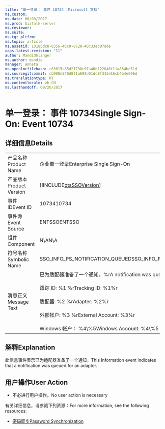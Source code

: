 ```yaml
---
title: "单一登录： 事件 10734 |Microsoft 文档"
ms.custom: 
ms.date: 06/08/2017
ms.prod: biztalk-server
ms.reviewer: 
ms.suite: 
ms.tgt_pltfrm: 
ms.topic: article
ms.assetid: 10185dc8-0356-46c0-8720-40c33ec07ade
caps.latest.revision: "11"
author: MandiOhlinger
ms.author: mandia
manager: anneta
ms.openlocfilehash: c83015c85d2f738c97a46d122046f1fa854bd51d
ms.sourcegitcommit: cb908c540d8f1a692d01dc8f313e16cb4b4e696d
ms.translationtype: MT
ms.contentlocale: zh-CN
ms.lasthandoff: 09/20/2017
---
```

# <a name="single-sign-on-event-10734"></a><span data-ttu-id="6ec2a-102">单一登录： 事件 10734</span><span class="sxs-lookup"><span data-stu-id="6ec2a-102">Single Sign-On: Event 10734</span></span>
## <a name="details"></a><span data-ttu-id="6ec2a-103">详细信息</span><span class="sxs-lookup"><span data-stu-id="6ec2a-103">Details</span></span>  
  
|||  
|-|-|  
|<span data-ttu-id="6ec2a-104">产品名称</span><span class="sxs-lookup"><span data-stu-id="6ec2a-104">Product Name</span></span>|<span data-ttu-id="6ec2a-105">企业单一登录</span><span class="sxs-lookup"><span data-stu-id="6ec2a-105">Enterprise Single Sign-On</span></span>|  
|<span data-ttu-id="6ec2a-106">产品版本</span><span class="sxs-lookup"><span data-stu-id="6ec2a-106">Product Version</span></span>|[!INCLUDE[btsSSOVersion](../includes/btsssoversion-md.md)]|  
|<span data-ttu-id="6ec2a-107">事件 ID</span><span class="sxs-lookup"><span data-stu-id="6ec2a-107">Event ID</span></span>|<span data-ttu-id="6ec2a-108">10734</span><span class="sxs-lookup"><span data-stu-id="6ec2a-108">10734</span></span>|  
|<span data-ttu-id="6ec2a-109">事件源</span><span class="sxs-lookup"><span data-stu-id="6ec2a-109">Event Source</span></span>|<span data-ttu-id="6ec2a-110">ENTSSO</span><span class="sxs-lookup"><span data-stu-id="6ec2a-110">ENTSSO</span></span>|  
|<span data-ttu-id="6ec2a-111">组件</span><span class="sxs-lookup"><span data-stu-id="6ec2a-111">Component</span></span>|<span data-ttu-id="6ec2a-112">N\A</span><span class="sxs-lookup"><span data-stu-id="6ec2a-112">N\A</span></span>|  
|<span data-ttu-id="6ec2a-113">符号名称</span><span class="sxs-lookup"><span data-stu-id="6ec2a-113">Symbolic Name</span></span>|<span data-ttu-id="6ec2a-114">SSO_INFO_PS_NOTIFICATION_QUEUED</span><span class="sxs-lookup"><span data-stu-id="6ec2a-114">SSO_INFO_PS_NOTIFICATION_QUEUED</span></span>|  
|<span data-ttu-id="6ec2a-115">消息正文</span><span class="sxs-lookup"><span data-stu-id="6ec2a-115">Message Text</span></span>|<span data-ttu-id="6ec2a-116">已为适配器准备了一个通知。%r</span><span class="sxs-lookup"><span data-stu-id="6ec2a-116">A notification was queued for an adapter.%r</span></span><br /><br /> <span data-ttu-id="6ec2a-117">跟踪 ID: %1 %r</span><span class="sxs-lookup"><span data-stu-id="6ec2a-117">Tracking ID: %1%r</span></span><br /><br /> <span data-ttu-id="6ec2a-118">适配器: %2 %r</span><span class="sxs-lookup"><span data-stu-id="6ec2a-118">Adapter: %2%r</span></span><br /><br /> <span data-ttu-id="6ec2a-119">外部帐户: %3 %r</span><span class="sxs-lookup"><span data-stu-id="6ec2a-119">External Account: %3%r</span></span><br /><br /> <span data-ttu-id="6ec2a-120">Windows 帐户： %4\\%5</span><span class="sxs-lookup"><span data-stu-id="6ec2a-120">Windows Account: %4\\%5</span></span>|  
  
## <a name="explanation"></a><span data-ttu-id="6ec2a-121">解释</span><span class="sxs-lookup"><span data-stu-id="6ec2a-121">Explanation</span></span>  
 <span data-ttu-id="6ec2a-122">此信息事件表示已为适配器准备了一个通知。</span><span class="sxs-lookup"><span data-stu-id="6ec2a-122">This Information event indicates that a notification was queued for an adapter.</span></span>  
  
## <a name="user-action"></a><span data-ttu-id="6ec2a-123">用户操作</span><span class="sxs-lookup"><span data-stu-id="6ec2a-123">User Action</span></span>  
  
-   <span data-ttu-id="6ec2a-124">不必进行用户操作。</span><span class="sxs-lookup"><span data-stu-id="6ec2a-124">No user action is necessary</span></span>  
  
 <span data-ttu-id="6ec2a-125">有关详细信息，请参阅下列资源：</span><span class="sxs-lookup"><span data-stu-id="6ec2a-125">For more information, see the following resources:</span></span>  
  
-   [<span data-ttu-id="6ec2a-126">密码同步</span><span class="sxs-lookup"><span data-stu-id="6ec2a-126">Password Synchronization</span></span>](../core/password-synchronization2.md)